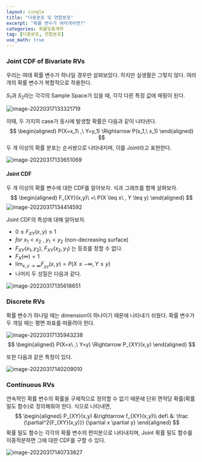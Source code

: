 ```yaml
---
layout: single
title: "다중분포 및 연합분포"
excerpt: "확률 변수가 여러개라면?"
categories: 확률및통계학
tag: [다중분포, 연합분포]
use_math: true
---
```


### Joint CDF of Bivariate RVs

우리는 여태 확률 변수가 하나일 경우만 살펴보았다. 하지만 실생활은 그렇지 않다. 여러 개의 확률 변수가 복합적으로 작용한다.

$S_1$과 $S_2$라는 각각의 Sample Space가 있을 때, 각각 다른 특정 값에 매핑이 된다.

![image-20220317133321719](https://raw.githubusercontent.com/kjw9899/kjw9899.github.io/master/kjw9899/kjw9899.github.io/assets/images/image-20220317133321719.png)

이때, 두 가지의 case가 동시에 발생할 확률은 다음과 같이 나타낸다.
$$
\begin{aligned}
P(X=x_1\ ,\ Y=y_1) \Rightarrow P(s_1,\ x_1)
\end{aligned}
$$
두 개 이상의 확률 분포는 순서쌍으로 나타내지며, 이를 Joint라고 표현한다.



![image-20220317133651069](https://raw.githubusercontent.com/kjw9899/kjw9899.github.io/master/kjw9899/kjw9899.github.io/assets/images/image-20220317133651069.png)



#### Joint CDF

두 개 이상의 확률 변수에 대한 CDF를 알아보자. 식과 그래프를 함께 살펴보자. 
$$
\begin{aligned}
F_{XY}(x,y)\ =\ P(X \leq x\ , Y \leq y)
\end{aligned}
$$
![image-20220317134414592](https://raw.githubusercontent.com/kjw9899/kjw9899.github.io/master/kjw9899/kjw9899.github.io/assets/images/image-20220317134414592.png)



 Joint CDF의 특성에 대해 알아보자.



* $0 \leq F_{XY}(x,y) \leq 1$
* $for\ x_1 < x_2\ ,\ y_1 < y_2$ (non-decreasing surface)
* $F_{XY}(x_1 , y_2)$, $F_{XY}(x_2 , y_1)$ 는 등호를 정할 수 없다.
* $F_X(\infty) = 1$
* $\lim_{x,y \rightarrow \infty} F__{XY}(x,y) =P(X \leq -\infty, Y \leq y)$
* 나머지 두 성질은 다음과 같다.

![image-20220317135618651](https://raw.githubusercontent.com/kjw9899/kjw9899.github.io/master/kjw9899/kjw9899.github.io/assets/images/image-20220317135618651.png)



### Discrete RVs

확률 변수가 하나일 때는 dimension이 하나이기 때문에 나타내기 쉬웠다. 확률 변수가 두 개일 때는 평면 좌표를 떠올려야 한다. 

![image-20220317135943238](https://raw.githubusercontent.com/kjw9899/kjw9899.github.io/master/kjw9899/kjw9899.github.io/assets/images/image-20220317135943238.png)
$$
\begin{aligned}
P(X=x\ ,\ Y=y) \Rightarrow P_{XY}(x,y)
\end{aligned}
$$


또한 다음과 같은 특정이 있다.

![image-20220317140209010](https://raw.githubusercontent.com/kjw9899/kjw9899.github.io/master/kjw9899/kjw9899.github.io/assets/images/image-20220317140209010.png)





### Continuous RVs

연속적인 확률 변수의 확률을 구체적으로 정의할 수 없기 때문에 단위 면적당 확률(확률 밀도 함수)로 정의해줘야 한다. 식으로 나타내면,
$$
\begin{aligned}
P_{XY}(x,y) &\rightarrow f_{XY}(x,y)\\
def\ &: \frac {\partial^2{F_{XY}(x,y)}} {\partial x \partial y}
\end{aligned}
$$
확률 밀도 함수는 각각의 확률 변수의 편미분으로 나타내지며, Joint 확률 밀도 함수를 이중적분하면 그에 대한 CDF를 구할 수 있다.



![image-20220317140733827](https://raw.githubusercontent.com/kjw9899/kjw9899.github.io/master/kjw9899/kjw9899.github.io/assets/images/image-20220317140733827.png)

